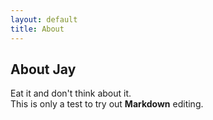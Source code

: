 ```yaml
---
layout: default
title: About
---
```


## About Jay  


Eat it and don't think about it.  
This is only a test to try out **Markdown** editing.  


